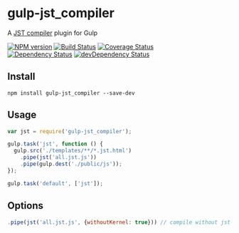 gulp-jst_compiler
=================

A [JST compiler](https://github.com/hcodes/jst) plugin for Gulp

[![NPM version](https://img.shields.io/npm/v/gulp-jst_compile.svg?style=flat)](https://www.npmjs.com/package/gulp-jst_compile)
[![Build Status](https://img.shields.io/travis/hcodes/gulp-jst_compile.svg?style=flat)](https://travis-ci.org/hcodes/gulp-jst_compile)
[![Coverage Status](https://img.shields.io/coveralls/hcodes/gulp-jst_compile.svg?style=flat)](https://coveralls.io/r/hcodes/gulp-jst_compile)<br/>
[![Dependency Status](https://img.shields.io/david/hcodes/gulp-jst_compile.svg)](https://david-dm.org/hcodes/gulp-jst_compile)
[![devDependency Status](https://img.shields.io/david/dev/hcodes/gulp-jst_compile.svg)](https://david-dm.org/hcodes/gulp-jst_compile#info=devDependencies)

## Install

```
npm install gulp-jst_compiler --save-dev
```

## Usage
```javascript
var jst = require('gulp-jst_compiler');

gulp.task('jst', function () {
  gulp.src('./templates/**/*.jst.html')
    .pipe(jst('all.jst.js'))
    .pipe(gulp.dest('./public/js'));
});

gulp.task('default', ['jst']);
```


## Options
```javascript
.pipe(jst('all.jst.js', {withoutKernel: true})) // compile without jst-kernel 
```
